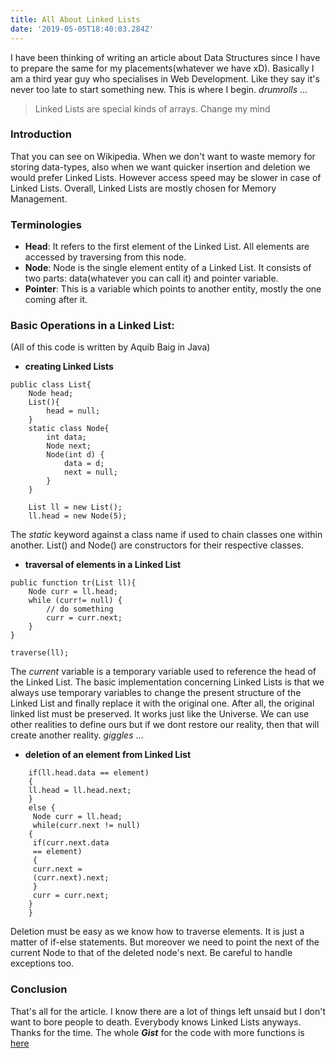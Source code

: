 ```yaml
---
title: All About Linked Lists
date: '2019-05-05T18:40:03.284Z'
---
```


I have been thinking of writing an article about Data Structures since I have to prepare the same for my 
placements(whatever we have xD). Basically I am a third year guy who specialises in Web Development. Like they say
it's never too late to start something new. This is where I begin. *drumrolls* ...

> Linked Lists are special kinds of arrays. Change my mind

### Introduction
That you can see on Wikipedia. When we don't want to waste memory for storing data-types, also when we want quicker 
insertion and deletion we would prefer Linked Lists. However access speed may be slower in case of Linked Lists. Overall,
Linked Lists are mostly chosen for Memory Management.

### Terminologies
- **Head**: It refers to the first element of the Linked List. All elements are accessed by traversing from this node.
- **Node**: Node is the single element entity of a Linked List. It consists of two parts: data(whatever you can call it) 
and pointer variable.
- **Pointer**: This is a variable which points to another entity, mostly the one coming after it.

### Basic Operations in a Linked List:
(All of this code is written by Aquib Baig in Java)
- **creating Linked Lists**
```
public class List{
    Node head;
    List(){
        head = null;
    }
    static class Node{
        int data;
        Node next;
        Node(int d) {
            data = d;
            next = null;
        }
    }

    List ll = new List(); 
    ll.head = new Node(5);
```
The *static* keyword against a class name if used to chain classes one within another. List() and Node() are constructors
for their respective classes.

- **traversal of elements in a Linked List**

```
public function tr(List ll){
    Node curr = ll.head;
    while (curr!= null) {
        // do something
        curr = curr.next;
    }
}

traverse(ll);
```

The *current* variable is a temporary variable used to reference the head of the Linked List. The basic implementation 
concerning Linked Lists is that we always use temporary variables to change the present structure of the Linked List
and finally replace it with the original one. After all, the original linked list must be preserved. It works just like 
the Universe. We can use other realities to define ours but if we dont restore our reality, then that will create another 
reality. *giggles* ...

- **deletion of an element from Linked List**

```
    if(ll.head.data == element) 
    {
    ll.head = ll.head.next;
    }
    else {
     Node curr = ll.head;
     while(curr.next != null)
    {
     if(curr.next.data 
     == element) 
     {
     curr.next = 
     (curr.next).next;
     }
     curr = curr.next;
    }
    }
```

Deletion must be easy as we know how to traverse elements. It is just a matter of if-else statements. But moreover we need
to point the next of the current Node to that of the deleted node's next. Be careful to handle exceptions too.

### Conclusion
That's all for the article. I know there are a lot of things left unsaid but I don't want to bore people to death. Everybody 
knows Linked Lists anyways. Thanks for the time. The whole ***Gist*** for the code with more functions is [here](https://gist.github.com/aquibbaig/2681a101f1f4bdbd22c17903681f7b72)